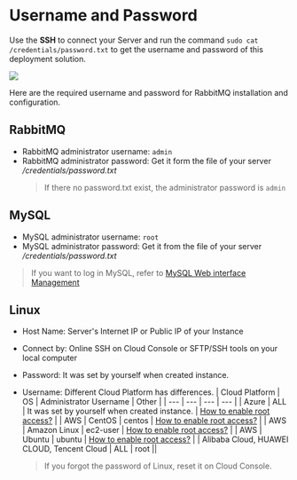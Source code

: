 # Username and Password

Use the **SSH** to connect your Server and run the command `sudo cat /credentials/password.txt` to get the username and password of this deployment solution.

![](https://libs.websoft9.com/Websoft9/DocsPicture/zh/common/catdbpassword-websoft9.png)

Here are the required username and password for RabbitMQ installation and configuration.

## RabbitMQ

* RabbitMQ administrator username: `admin`
* RabbitMQ administrator password: Get it form the file of your server */credentials/password.txt*
  > If there no password.txt exist, the administrator password is `admin`

## MySQL

* MySQL administrator username: `root`
* MySQL administrator password: Get it from the file of your server */credentials/password.txt*  

> If you want to log in MySQL, refer to [MySQL Web interface Management](/admin-mysql.md)

## Linux

* Host Name: Server's Internet IP or Public IP of your Instance
* Connect by: Online SSH on Cloud Console or SFTP/SSH tools on your local computer
* Password: It was set by yourself when created instance.
* Username: Different Cloud Platform has differences.
   |  Cloud Platform   | OS |  Administrator Username   | Other |
   | --- | --- | --- | --- |
   |  Azure   | ALL |  It was set by yourself when created instance.   | [How to enable root access?](https://support.websoft9.com/docs/azure/server-login.html#sample2-enable-the-root-username) |
   |  AWS  | CentOS |  centos   | [How to enable root access?](https://support.websoft9.com/docs/aws/server-login.html#sample2-enable-the-root-username) |
   |  AWS   | Amazon Linux |  ec2-user   | [How to enable root access?](https://support.websoft9.com/docs/aws/server-login.html#sample2-enable-the-root-username) |
   |  AWS   | Ubuntu |  ubuntu   | [How to enable root access?](https://support.websoft9.com/docs/aws/server-login.html#sample2-enable-the-root-username) |
   |  Alibaba Cloud, HUAWEI CLOUD, Tencent Cloud | ALL |  root   ||

   > If you forgot the password of Linux, reset it on Cloud Console.

